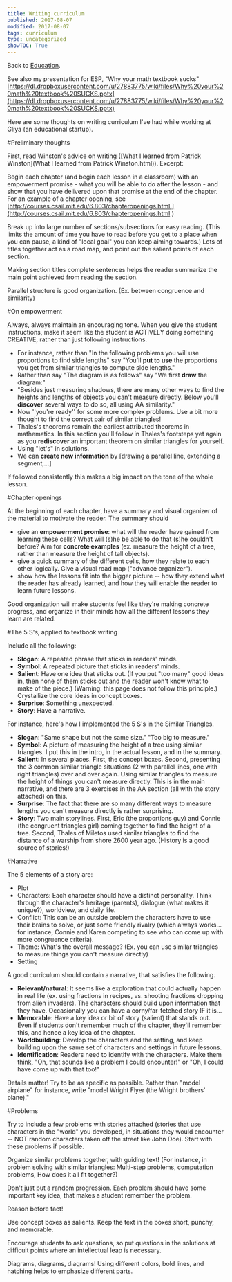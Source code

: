 ```yaml
---
title: Writing curriculum
published: 2017-08-07
modified: 2017-08-07
tags: curriculum
type: uncategorized
showTOC: True
---
```




Back to [Education](Education.html).

See also my presentation for ESP, "Why your math textbook sucks" [https://dl.dropboxusercontent.com/u/27883775/wiki/files/Why%20your%20math%20textbook%20SUCKS.pptx](https://dl.dropboxusercontent.com/u/27883775/wiki/files/Why%20your%20math%20textbook%20SUCKS.pptx)

Here are some thoughts on writing curriculum I've had while working at Gliya (an educational startup).

#Preliminary thoughts

First, read Winston's advice on writing ([What I learned from Patrick Winston](What I learned from Patrick Winston.html)). Excerpt: 

>
Begin each chapter (and begin each lesson in a classroom) with an empowerment promise - what you will be able to do after the lesson - and show that you have delivered upon that promise at the end of the chapter. For an example of a chapter opening, see [http://courses.csail.mit.edu/6.803/chapteropenings.html.](http://courses.csail.mit.edu/6.803/chapteropenings.html.)

Break up into large number of sections/subsections for easy reading. (This limits the amount of time you have to read before you get to a place when you can pause, a kind of "local goal" you can keep aiming towards.) Lots of titles together act as a road map, and point out the salient points of each section.

Making section titles complete sentences helps the reader summarize the main point achieved from reading the section.

Parallel structure is good organization. (Ex. between congruence and similarity)

#On empowerment

Always, always maintain an encouraging tone. When you give the student instructions, make it seem like the student is ACTIVELY doing something CREATIVE, rather than just following instructions. 

+ For instance, rather than "In the following problems you will use proportions to find side lengths" say "You'll **put to use** the proportions you get from similar triangles to compute side lengths." 
+ Rather than say "The diagram is as follows" say "We first **draw** the diagram:" 
+ "Besides just measuring shadows, there are many other ways to find the heights and lengths of objects you can't measure directly. Below you'll **discover** several ways to do so, all using AA similarity."
+ Now ''you're ready'' for some more complex problems. Use a bit more thought to  find the correct pair of similar triangles!
+ Thales's theorems remain the earliest attributed theorems in mathematics. In this section you'll follow in Thales's footsteps yet again as you **rediscover** an important theorem on similar triangles for yourself.
+ Using "let's" in solutions.
+ We can **create new information** by [drawing a parallel line, extending a segment,...]

If followed consistently this makes a big impact on the tone of the whole lesson.

#Chapter openings

At the beginning of each chapter, have a summary and visual organizer of the material to motivate the reader. The summary should 
+ give an **empowerment promise**: what will the reader have gained from learning these cells? What will (s)he be able to do that (s)he couldn't before? Aim for **concrete examples** (ex. measure the height of a tree, rather than measure the height of tall objects).
+ give a quick summary of the different cells, how they relate to each other logically. Give a visual road map ("advance organizer").
+ show how the lessons fit into the bigger picture -- how they extend what the reader has already learned, and how they will enable the reader to learn future lessons.

Good organization will make students feel like they're making concrete progress, and organize in their minds how all the different lessons they learn are related.

#The 5 S's, applied to textbook writing

Include all the following:

+ **Slogan**: A repeated phrase that sticks in readers' minds.
+ **Symbol**: A repeated picture that sticks in readers' minds.
+ **Salient**: Have one idea that sticks out. (If you put "too many" good ideas in, then none of them sticks out and the reader won't know what to make of the piece.) (Warning: this page does not follow this principle.) Crystallize the core ideas in concept boxes.
+ **Surprise**: Something unexpected.
+ **Story**: Have a narrative.

For instance, here's how I implemented the 5 S's in the Similar Triangles.

+ **Slogan**: "Same shape but not the same size." "Too big to measure."
+ **Symbol**: A picture of measuring the height of a tree using similar triangles. I put this in the intro, in the actual lesson, and in the summary.
+ **Salient**: In several places. First, the concept boxes. Second, presenting the 3 common similar triangle situations (2 with parallel lines, one with right triangles) over and over again. 
Using similar triangles to measure the height of things you can't measure directly. This is in the main narrative, and there are 3 exercises in the AA section (all with the story attached) on this.
+ **Surprise**: The fact that there are so many different ways to measure lengths you can't measure directly is rather surprising.
+ **Story**: Two main storylines. First, Eric (the proportions guy) and Connie (the congruent triangles girl) coming together to find the height of a tree. Second, Thales of Miletos used similar triangles to find the distance of a warship from shore 2600 year ago. (History is a good source of stories!)

#Narrative

The 5 elements of a story are:

+ Plot
+ Characters: Each character should have a distinct personality. Think through the character's heritage (parents), dialogue (what makes it unique?), worldview, and daily life.
+ Conflict: This can be an outside problem the characters have to use their brains to solve, or just some friendly rivalry (which always works... for instance, Connie and Karen competing to see who can come up with more congruence criteria).
+ Theme: What's the overall message? (Ex. you can use similar triangles to measure things you can't measure directly)
+ Setting

A good curriculum should contain a narrative, that satisfies the following.

+ **Relevant/natural**: It seems like a exploration that could actually happen in real life (ex. using fractions in recipes, vs. shooting fractions dropping from alien invaders). The characters should build upon information that they have. Occasionally you can have a corny/far-fetched story IF it is...
+ **Memorable**: Have a key idea or bit of story (salient) that stands out. Even if students don't remember much of the chapter, they'll remember this, and hence a key idea of the chapter.
+ **Worldbuilding**: Develop the characters and the setting, and keep building upon the same set of characters and settings in future lessons.
+ **Identification**: Readers need to identify with the characters. Make them think, "Oh, that sounds like a problem I could encounter!" or "Oh, I could have come up with that too!" 

Details matter! Try to be as specific as possible. Rather than "model airplane" for instance, write "model Wright Flyer (the Wright brothers' plane)."

#Problems

Try to include a few problems with stories attached (stories that use characters in the "world" you developed, in situations they would encounter -- NOT random characters taken off the street like John Doe). Start with these problems if possible.

Organize similar problems together, with guiding text! (For instance, in problem solving with similar triangles: Multi-step problems, computation problems, How does it all fit together?)

Don't just put a random progression. Each problem should have some important key idea, that makes a student remember the problem.

Reason before fact!

Use concept boxes as salients. Keep the text in the boxes short, punchy, and memorable.

Encourage students to ask questions, so put questions in the solutions at difficult points where an intellectual leap is necessary.

Diagrams, diagrams, diagrams! Using different colors, bold lines, and hatching helps to emphasize different parts.


